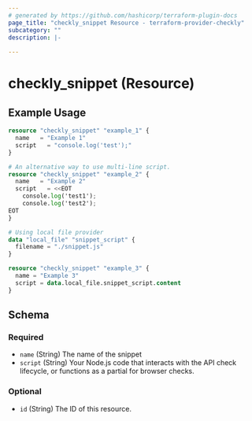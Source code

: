 ```yaml
---
# generated by https://github.com/hashicorp/terraform-plugin-docs
page_title: "checkly_snippet Resource - terraform-provider-checkly"
subcategory: ""
description: |-
  
---
```


# checkly_snippet (Resource)



## Example Usage

```terraform
resource "checkly_snippet" "example_1" {
  name   = "Example 1"
  script   = "console.log('test');"
}

# An alternative way to use multi-line script.
resource "checkly_snippet" "example_2" {
  name   = "Example 2"
  script   = <<EOT
    console.log('test1');
    console.log('test2');
EOT
}

# Using local file provider
data "local_file" "snippet_script" {
  filename = "./snippet.js"
}

resource "checkly_snippet" "example_3" {
  name = "Example 3"
  script = data.local_file.snippet_script.content
}
```

<!-- schema generated by tfplugindocs -->
## Schema

### Required

- `name` (String) The name of the snippet
- `script` (String) Your Node.js code that interacts with the API check lifecycle, or functions as a partial for browser checks.

### Optional

- `id` (String) The ID of this resource.


